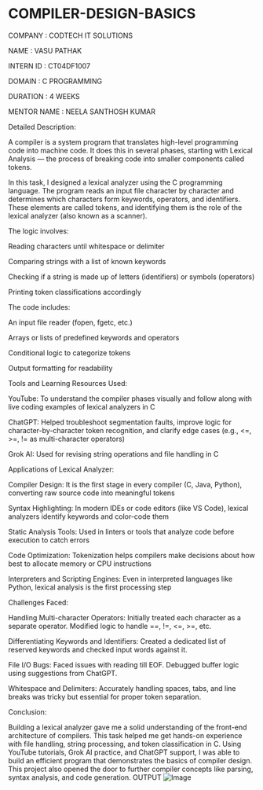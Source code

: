 # COMPILER-DESIGN-BASICS

COMPANY : CODTECH IT SOLUTIONS

NAME : VASU PATHAK 

INTERN ID : CT04DF1007

DOMAIN : C PROGRAMMING

DURATION : 4 WEEKS

MENTOR NAME : NEELA SANTHOSH KUMAR

Detailed Description:

A compiler is a system program that translates high-level programming code into machine code. It does this in several phases, starting with Lexical Analysis — the process of breaking code into smaller components called tokens.

In this task, I designed a lexical analyzer using the C programming language. The program reads an input file character by character and determines which characters form keywords, operators, and identifiers. These elements are called tokens, and identifying them is the role of the lexical analyzer (also known as a scanner).

The logic involves:

Reading characters until whitespace or delimiter

Comparing strings with a list of known keywords

Checking if a string is made up of letters (identifiers) or symbols (operators)

Printing token classifications accordingly


The code includes:

An input file reader (fopen, fgetc, etc.)

Arrays or lists of predefined keywords and operators

Conditional logic to categorize tokens

Output formatting for readability



Tools and Learning Resources Used:

YouTube: To understand the compiler phases visually and follow along with live coding examples of lexical analyzers in C

ChatGPT: Helped troubleshoot segmentation faults, improve logic for character-by-character token recognition, and clarify edge cases (e.g., <=, >=, != as multi-character operators)

Grok AI: Used for revising string operations and file handling in C




Applications of Lexical Analyzer:

Compiler Design: It is the first stage in every compiler (C, Java, Python), converting raw source code into meaningful tokens

Syntax Highlighting: In modern IDEs or code editors (like VS Code), lexical analyzers identify keywords and color-code them

Static Analysis Tools: Used in linters or tools that analyze code before execution to catch errors

Code Optimization: Tokenization helps compilers make decisions about how best to allocate memory or CPU instructions

Interpreters and Scripting Engines: Even in interpreted languages like Python, lexical analysis is the first processing step



Challenges Faced:

Handling Multi-character Operators: Initially treated each character as a separate operator. Modified logic to handle ==, !=, <=, >=, etc.

Differentiating Keywords and Identifiers: Created a dedicated list of reserved keywords and checked input words against it.

File I/O Bugs: Faced issues with reading till EOF. Debugged buffer logic using suggestions from ChatGPT.

Whitespace and Delimiters: Accurately handling spaces, tabs, and line breaks was tricky but essential for proper token separation.



Conclusion:

Building a lexical analyzer gave me a solid understanding of the front-end architecture of compilers. This task helped me get hands-on experience with file handling, string processing, and token classification in C. Using YouTube tutorials, Grok AI practice, and ChatGPT support, I was able to build an efficient program that demonstrates the basics of compiler design. This project also opened the door to further compiler concepts like parsing, syntax analysis, and code generation.
OUTPUT
![Image](https://github.com/user-attachments/assets/3efc245b-8057-4217-afac-8d8c4dc38444)
